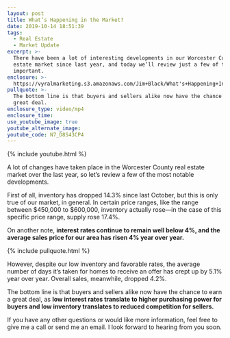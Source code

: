 ```yaml
---
layout: post
title: What’s Happening in the Market?
date: 2019-10-14 18:51:39
tags:
  - Real Estate
  - Market Update
excerpt: >-
  There have been a lot of interesting developments in our Worcester County real
  estate market since last year, and today we’ll review just a few of the most
  important.
enclosure: >-
  https://vyralmarketing.s3.amazonaws.com/Jim+Black/What's+Happening+In+The+Market_+-Worcester+Real+Estate+Agent.mp4
pullquote: >-
  The bottom line is that buyers and sellers alike now have the chance to earn a
  great deal.
enclosure_type: video/mp4
enclosure_time:
use_youtube_image: true
youtube_alternate_image:
youtube_code: N7_D8S43CP4
---
```


{% include youtube.html %}

A lot of changes have taken place in the Worcester County real estate market over the last year, so let’s review a few of the most notable developments.

First of all, inventory has dropped 14.3% since last October, but this is only true of our market, in general. In certain price ranges, like the range between $450,000 to $600,000, inventory actually rose—in the case of this specific price range, supply rose 17.4%.&nbsp;

On another note, **interest rates continue to remain well below 4%, and the average sales price for our area has risen 4% year over year.&nbsp;**

{% include pullquote.html %}

However, despite our low inventory and favorable rates, the average number of days it’s taken for homes to receive an offer has crept up by 5.1% year over year. Overall sales, meanwhile, dropped 4.2%.&nbsp;

The bottom line is that buyers and sellers alike now have the chance to earn a great deal, as **low interest rates translate to higher purchasing power for buyers and low inventory translates to reduced competition for sellers.&nbsp;**

If you have any other questions or would like more information, feel free to give me a call or send me an email. I look forward to hearing from you soon.<br>&nbsp;

&nbsp;